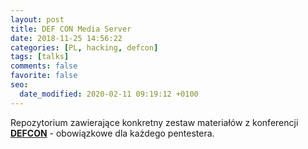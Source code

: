 ```yaml
---
layout: post
title: DEF CON Media Server
date: 2018-11-25 14:56:22
categories: [PL, hacking, defcon]
tags: [talks]
comments: false
favorite: false
seo:
  date_modified: 2020-02-11 09:19:12 +0100
---
```


Repozytorium zawierające konkretny zestaw materiałów z konferencji <a href="https://media.defcon.org/" target="_blank"><b>DEFCON</b></a> - obowiązkowe dla każdego pentestera.
